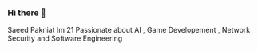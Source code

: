 ### Hi there 👋

Saeed Pakniat
Im 21
Passionate about AI , Game Developement , Network Security and Software Engineering 


<!--
**AghoyPandaaa/AghoyPandaaa** is a ✨ _special_ ✨ repository because its `README.md` (this file) appears on your GitHub profile.

Saeed Pakniat
21 Years Old
Passionate about AI , Game Developement , Network Security and Software Engineering 
-->
